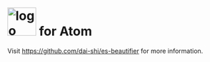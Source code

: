 # <img alt="logo" src="https://dai-shi.github.io/es-beautifier/images/logo2.svg" height="64" /> for Atom

Visit https://github.com/dai-shi/es-beautifier for more information.
